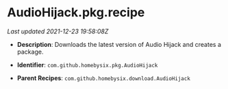 # AudioHijack.pkg.recipe

_Last updated 2021-12-23 19:58:08Z_

- **Description**: Downloads the latest version of Audio Hijack and creates a package.

- **Identifier**: `com.github.homebysix.pkg.AudioHijack`

- **Parent Recipes**: `com.github.homebysix.download.AudioHijack`